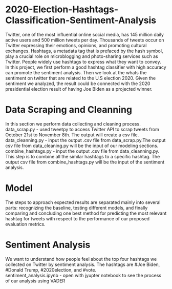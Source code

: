 # 2020-Election-Hashtags-Classification-Sentiment-Analysis
Twitter, one of the most influential online social media, has 145 million daily active users and 500 million tweets per day. Thousands of tweets occur on Twitter expressing their emotions, opinions, and promoting cultural exchanges. Hashtags, a metadata tag that is prefaced by the hash symbol, play a crucial role on microblogging and photo-sharing services such as Twitter. People widely use hashtags to express what they want to convey.\
In this project, we first perform a good hashtag classifier with high accuracy can promote the sentiment analysis. Then we look at the whats the sentiment on twitter that are related to the U.S election 2020. Given the sentiment we analyzed, the result could be connected with the 2020 presidential election result of having Joe Biden as a projected winner.
# Data Scraping and Cleanning
In this section we perform data collecting and cleaning process.\
data_scrap.py - used tweetpy to access Twitter API to scrap tweets from October 21st to November 8th. The output will create a csv file.\
data_cleanning.py - input the output .csv file from data_scrap.py.The output csv file from data_cleaning.py will be the input of our modeling sections.\
combine_hashtags.py - input the output .csv file from data_cleanning.py. This step is to combine all the similar hashtags to a specific hashtag. The output csv file from combine_hashtags.py will be the input of the sentiment analysis.

# Model
The steps to approach expected results are separated mainly into several parts: recognizing the baseline, testing different models, and finally comparing and concluding one best method for predicting the most relevant hashtag for tweets with respect to the performance of our proposed evaluation metrics.



# Sentiment Analysis
We want to understand how people feel about the top four hashtags we collected on Twitter by sentiment analysis. The hashtags are #Joe Biden, #Donald Trump, #2020election, and #vote.\
sentiment_analysis.ipynb - open with jyupter notebook to see the process of our analysis using VADER



